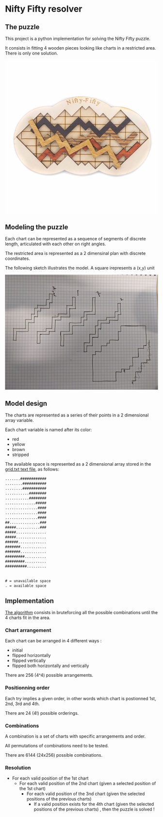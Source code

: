 # Nifty Fifty resolver

## The puzzle 

This project is a python implementation for
solving the Nifty Fifty puzzle.

It consists in fitting 4 wooden pieces looking
like charts in a restricted area. There is only 
one solution.

![image of the nifty fifty puzzle](nifty.jpg)

## Modeling the puzzle 

Each chart can be represented as a sequence of 
segments of discrete length, articulated with 
each other on right angles.

The restricted area is represented as a 2 dimensinal 
plan with discrete coordinates.

The following sketch illustrates the model.
A square irepresents a (x,y) unit

![graphical representation of the model](model.jpg)

## Model design

The charts are represented as a series of their points 
in a 2 dimensional array variable.

Each chart variable is named after its color:

- red
- yellow
- brown
- stripped

The available space is represented as a 2 dimensional 
array stored in the [grid.txt text file](grid.txt), as 
follows:

```
.......############
........###########
........###########
...........########
...........########
..............#####
...............####
...............####
...............####
##..............###
#####...........###
#####..............
#####..............
######.............
#######............
#######............
#########..........
#########..........
##########.........


# = unavailable space
. = available space
```

## Implementation 

[The algorithm](nifty.py) consists in bruteforcing all the possible
combinations until the 4 charts fit in the area.

### Chart arrangement

Each chart can be arranged in 4 different ways :

- initial
- flipped horizontally
- flipped vertically
- flipped both horizontally and vertically

There are 256 (4^4) possible arrangements.

### Positionning order 

Each try implies a given order, in other words which chart is postionned 1st, 2nd,  3rd and 4th.

There are 24 (4!) possible orderings.

### Combinations

A combination is a set of charts with specific arrangements and order.

All permutations of combinations need to be tested. 

There are 6144 (24x256) possible combinations.

### Resolution

- For each valid position of the 1st chart
  - For each valid position of the 2nd chart (given a selected position of the 1st chart)
    - For each valid position of the 3nd chart (given the selected positions of the previous charts)
      - If a valid position exists for the 4th chart (given the selected positions of the previous charts) , then the puzzle is solved !

